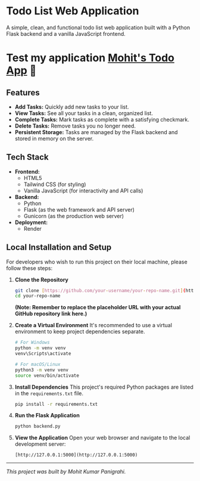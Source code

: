 # Todo List Web Application

A simple, clean, and functional todo list web application built with a Python Flask backend and a vanilla JavaScript frontend.

# Test my application <a href="https://mohit-to-do-list-app.onrender.com/" target="_blank" rel="noopener noreferrer">Mohit's Todo App</a> 📝

## Features

- **Add Tasks:** Quickly add new tasks to your list.
- **View Tasks:** See all your tasks in a clean, organized list.
- **Complete Tasks:** Mark tasks as complete with a satisfying checkmark.
- **Delete Tasks:** Remove tasks you no longer need.
- **Persistent Storage:** Tasks are managed by the Flask backend and stored in memory on the server.

## Tech Stack

- **Frontend:**
  - HTML5
  - Tailwind CSS (for styling)
  - Vanilla JavaScript (for interactivity and API calls)
- **Backend:**
  - Python
  - Flask (as the web framework and API server)
  - Gunicorn (as the production web server)
- **Deployment:**
  - Render

## Local Installation and Setup

For developers who wish to run this project on their local machine, please follow these steps:

1.  **Clone the Repository**
    ```bash
    git clone [https://github.com/your-username/your-repo-name.git](https://github.com/your-username/your-repo-name.git)
    cd your-repo-name
    ```
    **(Note: Remember to replace the placeholder URL with your actual GitHub repository link here.)**

2.  **Create a Virtual Environment**
    It's recommended to use a virtual environment to keep project dependencies separate.
    ```bash
    # For Windows
    python -m venv venv
    venv\Scripts\activate

    # For macOS/Linux
    python3 -m venv venv
    source venv/bin/activate
    ```

3.  **Install Dependencies**
    This project's required Python packages are listed in the `requirements.txt` file.
    ```bash
    pip install -r requirements.txt
    ```

4.  **Run the Flask Application**
    ```bash
    python backend.py
    ```

5.  **View the Application**
    Open your web browser and navigate to the local development server:
    ```
    [http://127.0.0.1:5000](http://127.0.0.1:5000)
    ```

---
*This project was built by Mohit Kumar Panigrahi.*
